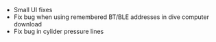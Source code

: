 - Small UI fixes
- Fix bug when using remembered BT/BLE addresses in dive computer download
- Fix bug in cylider pressure lines
